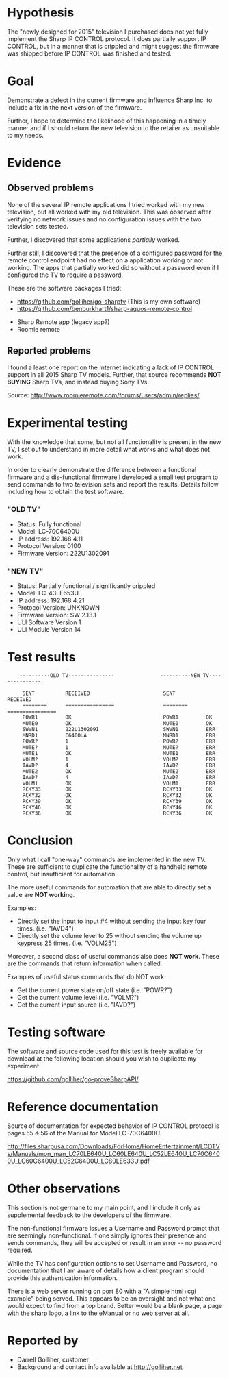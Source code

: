 # Hypothesis

The "newly designed for 2015" television I purchased does not yet fully implement the Sharp IP CONTROL protocol.  It does partially support IP CONTROL, but in a manner that is crippled and might suggest the firmware
was shipped before IP CONTROL was finished and tested.

# Goal

Demonstrate a defect in the current firmware and influence Sharp Inc. to include a fix in the next version of the firmware.  

Further, I hope to determine the likelihood of this happening in a timely manner and if I should return the new television to the retailer as unsuitable to my needs.

# Evidence

## Observed problems
None of the several IP remote applications I tried worked with my new television, but all worked with my old television.   This was observed after verifying no network issues and no configuration issues with the two television sets tested.

Further, I discovered that some applications *partially* worked.

Further still, I discovered that the presence of a configured password for the remote control endpoint had no effect on a application working or not working.   The apps that partially worked did so without a password even if I configured the TV to require a password.

These are the software packages I tried:
- https://github.com/golliher/go-sharptv   (This is my own software)
- https://github.com/benburkhart1/sharp-aquos-remote-control
* Sharp Remote app (legacy app?)
* Roomie remote


## Reported problems
I found a least one report on the Internet indicating a lack of IP CONTROL support in all 2015 Sharp TV models.  Further, that source recommends **NOT BUYING** Sharp TVs, and instead buying Sony TVs.

Source: http://www.roomieremote.com/forums/users/admin/replies/


# Experimental testing

With the knowledge that some, but not all functionality is present in the new TV, I set out
to understand in more detail what works and what does not work.

In order to clearly demonstrate the difference between a functional firmware and a dis-functional firmware
I developed a small test program to send commands to two television sets and report the results.  Details follow
including how to obtain the test software.

### "OLD TV"

- Status:  Fully functional
- Model: LC-70C6400U
- IP address: 192.168.4.11
- Protocol Version: 0100
- Firmware Version: 222U1302091

### "NEW TV"

- Status:  Partially functional / significantly crippled
- Model: LC-43LE653U
- IP address: 192.168.4.21
- Protocol Version:    UNKNOWN
- Firmware Version:   SW 2.13.1
- ULI Software Version 1
- ULI Module Version 14



# Test results

        ----------OLD TV---------------               ----------NEW TV---------------

         SENT          RECEIVED                        SENT          RECEIVED
         ========      ================                ========      ================
         POWR1         OK                              POWR1         OK
         MUTE0         OK                              MUTE0         OK
         SWVN1         222U1302091                     SWVN1         ERR
         MNRD1         C6400UA                         MNRD1         ERR
         POWR?         1                               POWR?         ERR
         MUTE?         1                               MUTE?         ERR
         MUTE1         OK                              MUTE1         ERR
         VOLM?         1                               VOLM?         ERR
         IAVD?         4                               IAVD?         ERR
         MUTE2         OK                              MUTE2         ERR
         IAVD?         4                               IAVD?         ERR
         VOLM1         OK                              VOLM1         ERR
         RCKY33        OK                              RCKY33        OK
         RCKY32        OK                              RCKY32        OK
         RCKY39        OK                              RCKY39        OK
         RCKY46        OK                              RCKY46        OK
         RCKY36        OK                              RCKY36        OK

# Conclusion

Only what I call "one-way" commands are implemented in the new TV.  These are sufficient to duplicate the functionality of a handheld remote control, but insufficient for automation.

The more useful commands for automation that are able to directly set a value are **NOT working**.

Examples:

- Directly set the input to input #4 without sending the input key four times.    (i.e.   "IAVD4")
- Directly set the volume level to 25 without sending the volume up keypress 25 times. (i.e. "VOLM25")

Moreover, a second class of useful commands also does **NOT work**.  These are the commands that return information when called.

Examples of useful status commands that do NOT work:

- Get the current power state on/off state (i.e. "POWR?")
- Get the current volume level (i.e. "VOLM?")
- Get the current input source (i.e. "IAVD?")



# Testing software

The software and source code used for this test is freely available for download at the following location should you wish to duplicate my experiment.

https://github.com/golliher/go-proveSharpAPI/


# Reference documentation

Source of documentation for expected behavior of IP CONTROL protocol is pages 55 & 56 of the Manual for Model LC-70C6400U.

http://files.sharpusa.com/Downloads/ForHome/HomeEntertainment/LCDTVs/Manuals/mon_man_LC70LE640U_LC60LE640U_LC52LE640U_LC70C6400U_LC60C6400U_LC52C6400U_LC80LE633U.pdf

# Other observations

This section is not germane to my main point, and I include it only as supplemental feedback to the developers of the firmware.

The non-functional firmware issues a Username and Password prompt that are seemingly non-functional.  If one simply ignores their presence and sends commands, they will be accepted or result in an error -- no password required.

While the TV has configuration options to set Username and Password, no documentation that I am aware of details how a client program should provide this authentication information.

There is a web server running on port 80 with a "A simple html+cgi example" being served.  This appears to be an oversight and not what one would expect to find from a top brand.   Better would be a blank page, a page with the sharp logo, a link to the eManual or no web server at all.

# Reported by

- Darrell Golliher, customer
- Background and contact info available at http://golliher.net
